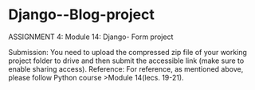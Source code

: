 # Django--Blog-project
ASSIGNMENT 4: 
Module 14: Django- Form project

Submission: You need to upload the compressed zip file of your working project folder to drive and then submit the accessible link (make sure to enable sharing access).
Reference: For reference, as mentioned above, please follow Python course >Module 14(lecs. 19-21).
